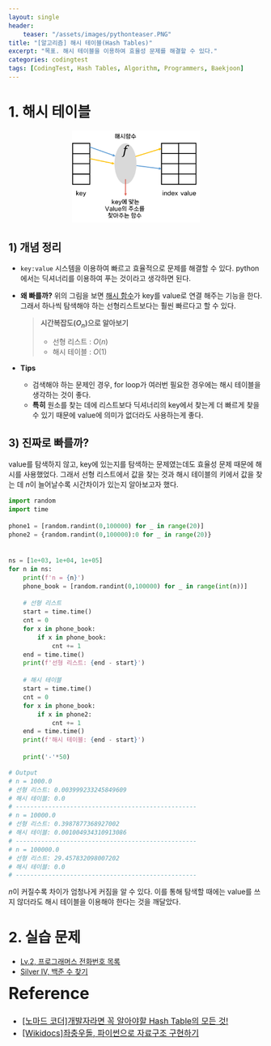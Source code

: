 ```yaml
---
layout: single
header:
    teaser: "/assets/images/pythonteaser.PNG"
title: "[알고리즘] 해시 테이블(Hash Tables)"
excerpt: "목표. 해시 테이블을 이용하여 효율성 문제를 해결할 수 있다."
categories: codingtest
tags: [CodingTest, Hash Tables, Algorithm, Programmers, Baekjoon]
---
```


# 1. 해시 테이블

<p style="text-align:center;">
    <img src="/assets/images/codingtest/hash1.png" width="50%">
</p>

## 1) 개념 정리
* `key:value` 시스템을 이용하여 빠르고 효율적으로 문제를 해결할 수 있다. python에서는 딕셔너리를 이용하여 푸는 것이라고 생각하면 된다. 
* **왜 빠를까?** 위의 그림을 보면 <u>해시 함수</u>가 key를 value로 연결 해주는 기능을 한다. 그래서 하나씩 탐색해야 하는 선형리스트보다는 훨씬 빠르다고 할 수 있다.

    > **시간복잡도($O_n$)으로 알아보기**      
    > * 선형 리스트 : $O(n)$
    > * 해시 테이블 : $O(1)$

* **Tips**
    * 검색해야 하는 문제인 경우, for loop가 여러번 필요한 경우에는 해시 테이블을 생각하는 것이 좋다. 
    * **특히** 원소를 찾는 데에 리스트보다 딕셔너리의 key에서 찾는게 더 빠르게 찾을 수 있기 때문에 value에 의미가 없더라도 사용하는게 좋다. 

## 3) 진짜로 빠를까?
value를 탐색하지 않고, key에 있는지를 탐색하는 문제였는데도 효율성 문제 때문에 해시를 사용했었다. 그래서 선형 리스트에서 값을 찾는 것과 해시 테이블의 키에서 값을 찾는 데 $n$이 늘어날수록 시간차이가 있는지 알아보고자 했다. 

```python
import random
import time

phone1 = [random.randint(0,100000) for _ in range(20)]
phone2 = {random.randint(0,100000):0 for _ in range(20)}


ns = [1e+03, 1e+04, 1e+05]
for n in ns:
    print(f'n = {n}')
    phone_book = [random.randint(0,100000) for _ in range(int(n))]
    
    # 선형 리스트
    start = time.time()
    cnt = 0
    for x in phone_book:
        if x in phone_book:
            cnt += 1
    end = time.time()
    print(f'선형 리스트: {end - start}')

    # 해시 테이블
    start = time.time()
    cnt = 0
    for x in phone_book:
        if x in phone2:
            cnt += 1
    end = time.time()
    print(f'해시 테이블: {end - start}')

    print('-'*50)
```
```python
# Output
# n = 1000.0
# 선형 리스트: 0.003999233245849609
# 해시 테이블: 0.0
# --------------------------------------------------
# n = 10000.0
# 선형 리스트: 0.3987877368927002
# 해시 테이블: 0.001004934310913086
# --------------------------------------------------
# n = 100000.0
# 선형 리스트: 29.457832098007202
# 해시 테이블: 0.0
# --------------------------------------------------
```
$n$이 커질수록 차이가 엄청나게 커짐을 알 수 있다. 이를 통해 탐색할 때에는 value를 쓰지 않더라도 해시 테이블을 이용해야 한다는 것을 깨달았다.

# 2. 실습 문제

* [Lv.2, 프로그래머스 전화번호 목록](https://school.programmers.co.kr/learn/courses/30/lessons/42577)
* [Silver IV, 백준 수 찾기](https://www.acmicpc.net/problem/1920)

<div class="notice" markdown="1" style="font-size:12pt;">
<h1 style='margin-top:0em'>Reference</h1>

* [[노마드 코더]개발자라면 꼭 알아야할 Hash Table의 모든 것!](https://youtu.be/HraOg7W3VAM)
* [[Wikidocs]좌충우돌, 파이썬으로 자료구조 구현하기](https://wikidocs.net/193049)

</div>
